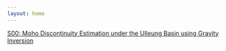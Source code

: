 ```yaml
---
layout: home
---
```



[S00: Moho Discontinuity Estimation under the Ulleung Basin using Gravity Inversion](S00_Akbar_MohoDisc)

